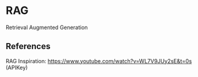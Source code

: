 # RAG 
Retrieval Augmented Generation
## References
RAG Inspiration: https://www.youtube.com/watch?v=WL7V9JUy2sE&t=0s (APIKey)
 
